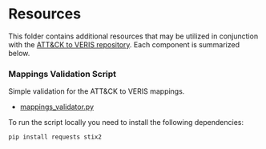 # Resources

This folder contains additional resources that may be utilized in conjunction with the [ATT&CK to VERIS repository](/README.md). Each component is summarized below.

### Mappings Validation Script

Simple validation for the ATT&CK to VERIS mappings.

* [mappings_validator.py](/resources/mappings_validator.py)

To run the script locally you need to install the following dependencies:

``pip install requests stix2``
